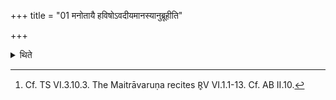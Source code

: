 +++
title = "01 मनोतायै हविषोऽवदीयमानस्यानुब्रूहीति"

+++

<details><summary>थिते</summary>

1. “Do you recite the invitatory Verse in connection with the oblation being cut for the sake of Manotā.”[^1]  


[^1]: Cf. TS VI.3.10.3. The Maitrāvaruṇa recites R̥V VI.1.1-13. Cf. AB II.10.
</details>
